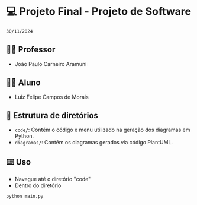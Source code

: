 # 💻 Projeto Final - Projeto de Software

`30/11/2024`

## 👨‍🏫 Professor

- João Paulo Carneiro Aramuni

## 🧑‍🎓 Aluno

- Luiz Felipe Campos de Morais


## 📂 Estrutura de diretórios

- `code/`: Contém o código e menu utilizado na geração dos diagramas em Python.
- `diagramas/`: Contém os diagramas gerados via código PlantUML.

## ⌨️ Uso

- Navegue até o diretório "code"
- Dentro do diretório

```bash
python main.py
```
